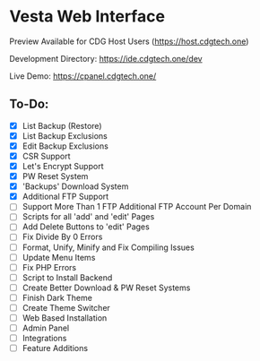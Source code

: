 # Vesta Web Interface

Preview Available for CDG Host Users (https://host.cdgtech.one)

Development Directory: https://ide.cdgtech.one/dev

Live Demo: https://cpanel.cdgtech.one/

## To-Do:
- [X] List Backup (Restore)
- [X] List Backup Exclusions
- [X] Edit Backup Exclusions
- [X] CSR Support
- [X] Let's Encrypt Support
- [X] PW Reset System
- [X] 'Backups' Download System
- [X] Additional FTP Support
- [ ] Support More Than 1 FTP Additional FTP Account Per Domain
- [ ] Scripts for all 'add' and 'edit' Pages
- [ ] Add Delete Buttons to 'edit' Pages
- [ ] Fix Divide By 0 Errors
- [ ] Format, Unify, Minify and Fix Compiling Issues
- [ ] Update Menu Items
- [ ] Fix PHP Errors
- [ ] Script to Install Backend
- [ ] Create Better Download & PW Reset Systems
- [ ] Finish Dark Theme
- [ ] Create Theme Switcher
- [ ] Web Based Installation
- [ ] Admin Panel
- [ ] Integrations
- [ ] Feature Additions
